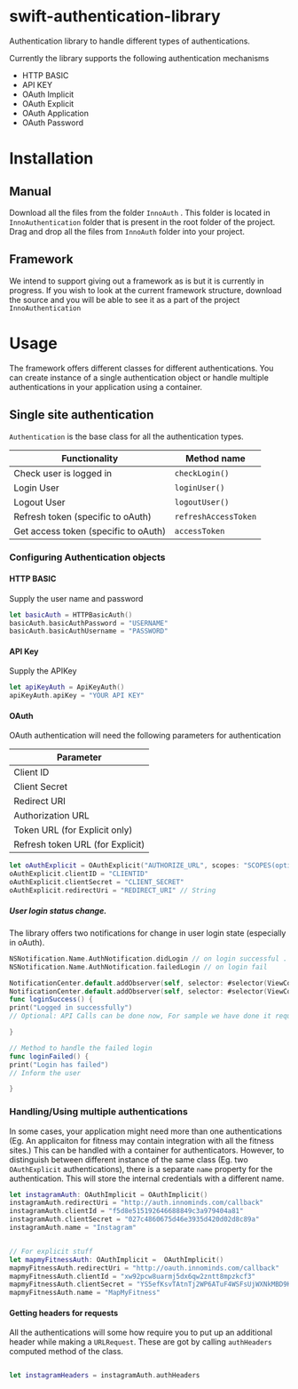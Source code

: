 # swift-authentication-library
Authentication library to handle different types of authentications.

Currently the library supports the following authentication mechanisms

* HTTP BASIC
* API KEY
* OAuth Implicit
* OAuth Explicit
* OAuth Application
* OAuth Password

# Installation

## Manual
Download all the files from the folder `InnoAuth` . This folder is located in `InnoAuthentication` folder that is present in the root folder of the project.
Drag and drop all the files from `InnoAuth` folder into your project.

## Framework
We intend to support giving out a framework as is but it is currently in progress. If you wish to look at the current
framework structure, download the source and you will be able to see it as a part of the project `InnoAuthentication`

# Usage

The framework offers different classes for different authentications. You can create instance of a single authentication object or handle multiple authentications in your application using a container. 

## Single site authentication

`Authentication` is the base class for all the authentication types. 

| Functionality | Method name |
|-|-|
| Check user is logged in | `checkLogin()`|
| Login User | `loginUser()`|
| Logout User| `logoutUser()` |
| Refresh token (specific to oAuth) | `refreshAccessToken`|
| Get access token (specific to oAuth) | `accessToken`|

### Configuring Authentication objects

#### HTTP BASIC
Supply the user name and password 
```swift
let basicAuth = HTTPBasicAuth()
basicAuth.basicAuthPassword = "USERNAME"
basicAuth.basicAuthUsername = "PASSWORD"
```

#### API Key
Supply the APIKey
```swift
let apiKeyAuth = ApiKeyAuth()
apiKeyAuth.apiKey = "YOUR API KEY"
```

#### OAuth 

OAuth authentication will need the following parameters for authentication

| Parameter |
|-|
| Client ID |
| Client Secret |
| Redirect URI |
| Authorization URL|
| Token URL (for Explicit only) |
| Refresh token URL (for Explicit)|

```swift
let oAuthExplicit = OAuthExplicit("AUTHORIZE_URL", scopes: "SCOPES(optional)", tokenUrl: "TOKENURL")
oAuthExplicit.clientID = "CLIENTID"
oAuthExplicit.clientSecret = "CLIENT_SECRET"
oAuthExplicit.redirectUri = "REDIRECT_URI" // String
```
##### User login status change.
The library offers two notifications for change in user login state (especially in oAuth).
```swift
NSNotification.Name.AuthNotification.didLogin // on login successful . Send accesstoken in notification object
NSNotification.Name.AuthNotification.failedLogin // on login fail
```

```swift
NotificationCenter.default.addObserver(self, selector: #selector(ViewController.loginSuccess), name: NSNotification.Name(rawValue: "AuthNotificationDidLogin"), object: nil)
NotificationCenter.default.addObserver(self, selector: #selector(ViewController.loginFailed), name: NSNotification.Name(rawValue: "AuthNotificationFailedLogin"), object: nil)
func loginSuccess() {
print("Logged in successfully")
// Optional: API Calls can be done now, For sample we have done it request data button click.

}

// Method to handle the failed login
func loginFailed() {
print("Login has failed")
// Inform the user

}
```


### Handling/Using multiple authentications

In some cases, your application might need more than one authentications (Eg. An applicaiton for fitness may contain integration with all the fitness sites.) This can be handled with a container for authenticators. However, to distinguish between different instance of the same class (Eg. two `OAuthExplicit` authentications), there is a separate `name` property for the authentication. This will store the internal credentials with a different name.

```swift
let instagramAuth: OAuthImplicit = OAuthImplicit() 
instagramAuth.redirectUri = "http://auth.innominds.com/callback"
instagramAuth.clientId = "f5d8e515192646688849c3a979404a81"
instagramAuth.clientSecret = "027c4860675d46e3935d420d02d8c89a"
instagramAuth.name = "Instagram"


// For explicit stuff
let mapmyFitnessAuth: OAuthImplicit =  OAuthImplicit() 
mapmyFitnessAuth.redirectUri = "http://oauth.innominds.com/callback"
mapmyFitnessAuth.clientId = "xw92pcw8uarmj5dx6qw2zntt8mpzkcf3"
mapmyFitnessAuth.clientSecret = "YS5efKsvTAtnTj2WP6ATuF4WSFsUjWXNkMBD9K7zVXg"
mapmyFitnessAuth.name = "MapMyFitness"

```

#### Getting headers for requests

All the authentications will some how require you to put up an additional header while making a `URLRequest`. These are got
by calling `authHeaders` computed  method of the class.
```swift

let instagramHeaders = instagramAuth.authHeaders

```
